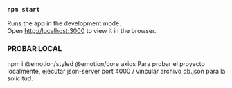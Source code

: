 ### `npm start`

Runs the app in the development mode.<br />
Open [http://localhost:3000](http://localhost:3000) to view it in the browser.

### PROBAR LOCAL

npm i @emotion/styled @emotion/core
axios
Para probar el proyecto localmente,
ejecutar json-server port 4000 /
vincular archivo db.json para la solicitud.
